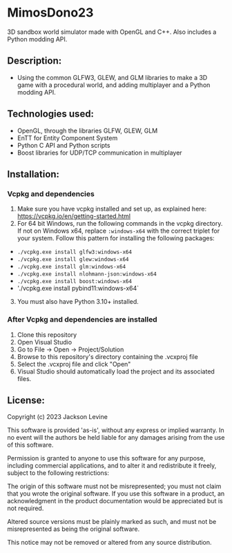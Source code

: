 # MimosDono23
3D sandbox world simulator made with OpenGL and C++. Also includes a Python modding API.

## Description:

* Using the common GLFW3, GLEW, and GLM libraries to make a 3D game with a procedural world, and adding multiplayer and a Python modding API.

## Technologies used:

* OpenGL, through the libraries GLFW, GLEW, GLM
* EnTT for Entity Component System
* Python C API and Python scripts
* Boost libraries for UDP/TCP communication in multiplayer

## Installation:

### Vcpkg and dependencies

1. Make sure you have vcpkg installed and set up, as explained here: https://vcpkg.io/en/getting-started.html
2. For 64 bit Windows, run the following commands in the vcpkg directory. If not on Windows x64, replace `:windows-x64` with the correct triplet for your system. Follow this pattern for installing the following packages:
  * `./vcpkg.exe install glfw3:windows-x64`
  * `./vcpkg.exe install glew:windows-x64`
  * `./vcpkg.exe install glm:windows-x64`
  * `./vcpkg.exe install nlohmann-json:windows-x64`
  * `./vcpkg.exe install boost:windows-x64`
  * './vcpkg.exe install pybind11:windows-x64`
3. You must also have Python 3.10+ installed.

### After Vcpkg and dependencies are installed

1. Clone this repository
2. Open Visual Studio
3. Go to File -> Open -> Project/Solution
4. Browse to this repository's directory containing the .vcxproj file
5. Select the .vcxproj file and click "Open"
6. Visual Studio should automatically load the project and its associated files.

## License:

Copyright (c) 2023 Jackson Levine

This software is provided 'as-is', without any express or implied warranty. In no event will the authors be held liable for any damages arising from the use of this software.

Permission is granted to anyone to use this software for any purpose, including commercial applications, and to alter it and redistribute it freely, subject to the following restrictions:

The origin of this software must not be misrepresented; you must not claim that you wrote the original software. If you use this software in a product, an acknowledgment in the product documentation would be appreciated but is not required.

Altered source versions must be plainly marked as such, and must not be misrepresented as being the original software.

This notice may not be removed or altered from any source distribution.

